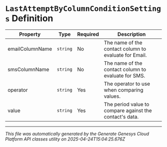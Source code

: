 # `LastAttemptByColumnConditionSettings` Definition

| Property | Type | Required | Description |
|----------|------|----------|-------------|
| emailColumnName | `string` | No | The name of the contact column to evaluate for Email. |
| smsColumnName | `string` | No | The name of the contact column to evaluate for SMS. |
| operator | `string` | Yes | The operator to use when comparing values. |
| value | `string` | Yes | The period value to compare against the contact's data. |

---

*This file was automatically generated by the Generate Genesys Cloud Platform API classes utility on 2025-04-24T15:04:25.676Z*